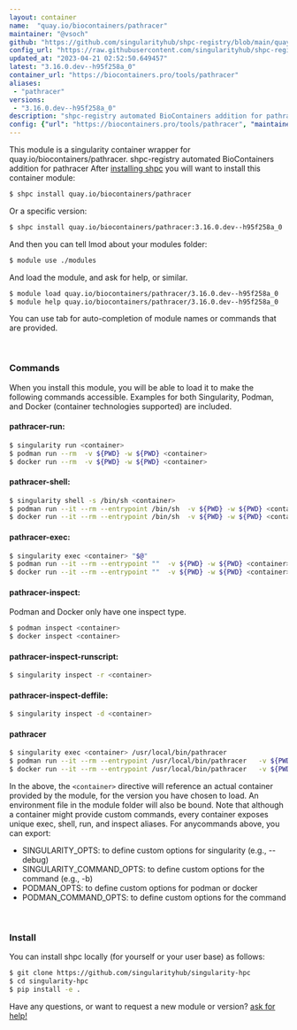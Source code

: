 ```yaml
---
layout: container
name:  "quay.io/biocontainers/pathracer"
maintainer: "@vsoch"
github: "https://github.com/singularityhub/shpc-registry/blob/main/quay.io/biocontainers/pathracer/container.yaml"
config_url: "https://raw.githubusercontent.com/singularityhub/shpc-registry/main/quay.io/biocontainers/pathracer/container.yaml"
updated_at: "2023-04-21 02:52:50.649457"
latest: "3.16.0.dev--h95f258a_0"
container_url: "https://biocontainers.pro/tools/pathracer"
aliases:
 - "pathracer"
versions:
 - "3.16.0.dev--h95f258a_0"
description: "shpc-registry automated BioContainers addition for pathracer"
config: {"url": "https://biocontainers.pro/tools/pathracer", "maintainer": "@vsoch", "description": "shpc-registry automated BioContainers addition for pathracer", "latest": {"3.16.0.dev--h95f258a_0": "sha256:d5eae18a177d025c6aa54f6afb0ba6b8c9005d8896ed3e63f413b095712b6669"}, "tags": {"3.16.0.dev--h95f258a_0": "sha256:d5eae18a177d025c6aa54f6afb0ba6b8c9005d8896ed3e63f413b095712b6669"}, "docker": "quay.io/biocontainers/pathracer", "aliases": {"pathracer": "/usr/local/bin/pathracer"}}
---
```


This module is a singularity container wrapper for quay.io/biocontainers/pathracer.
shpc-registry automated BioContainers addition for pathracer
After [installing shpc](#install) you will want to install this container module:


```bash
$ shpc install quay.io/biocontainers/pathracer
```

Or a specific version:

```bash
$ shpc install quay.io/biocontainers/pathracer:3.16.0.dev--h95f258a_0
```

And then you can tell lmod about your modules folder:

```bash
$ module use ./modules
```

And load the module, and ask for help, or similar.

```bash
$ module load quay.io/biocontainers/pathracer/3.16.0.dev--h95f258a_0
$ module help quay.io/biocontainers/pathracer/3.16.0.dev--h95f258a_0
```

You can use tab for auto-completion of module names or commands that are provided.

<br>

### Commands

When you install this module, you will be able to load it to make the following commands accessible.
Examples for both Singularity, Podman, and Docker (container technologies supported) are included.

#### pathracer-run:

```bash
$ singularity run <container>
$ podman run --rm  -v ${PWD} -w ${PWD} <container>
$ docker run --rm  -v ${PWD} -w ${PWD} <container>
```

#### pathracer-shell:

```bash
$ singularity shell -s /bin/sh <container>
$ podman run --it --rm --entrypoint /bin/sh  -v ${PWD} -w ${PWD} <container>
$ docker run --it --rm --entrypoint /bin/sh  -v ${PWD} -w ${PWD} <container>
```

#### pathracer-exec:

```bash
$ singularity exec <container> "$@"
$ podman run --it --rm --entrypoint ""  -v ${PWD} -w ${PWD} <container> "$@"
$ docker run --it --rm --entrypoint ""  -v ${PWD} -w ${PWD} <container> "$@"
```

#### pathracer-inspect:

Podman and Docker only have one inspect type.

```bash
$ podman inspect <container>
$ docker inspect <container>
```

#### pathracer-inspect-runscript:

```bash
$ singularity inspect -r <container>
```

#### pathracer-inspect-deffile:

```bash
$ singularity inspect -d <container>
```


#### pathracer

```bash
$ singularity exec <container> /usr/local/bin/pathracer
$ podman run --it --rm --entrypoint /usr/local/bin/pathracer   -v ${PWD} -w ${PWD} <container> -c " $@"
$ docker run --it --rm --entrypoint /usr/local/bin/pathracer   -v ${PWD} -w ${PWD} <container> -c " $@"
```



In the above, the `<container>` directive will reference an actual container provided
by the module, for the version you have chosen to load. An environment file in the
module folder will also be bound. Note that although a container
might provide custom commands, every container exposes unique exec, shell, run, and
inspect aliases. For anycommands above, you can export:

 - SINGULARITY_OPTS: to define custom options for singularity (e.g., --debug)
 - SINGULARITY_COMMAND_OPTS: to define custom options for the command (e.g., -b)
 - PODMAN_OPTS: to define custom options for podman or docker
 - PODMAN_COMMAND_OPTS: to define custom options for the command

<br>

### Install

You can install shpc locally (for yourself or your user base) as follows:

```bash
$ git clone https://github.com/singularityhub/singularity-hpc
$ cd singularity-hpc
$ pip install -e .
```

Have any questions, or want to request a new module or version? [ask for help!](https://github.com/singularityhub/singularity-hpc/issues)
